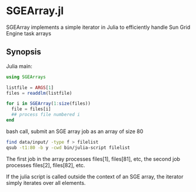 SGEArray.jl
===========

SGEArray implements a simple iterator in Julia to efficiently handle Sun Grid Engine task arrays

Synopsis
--------

Julia main:

```julia
using SGEArrays

listfile = ARGS[1]
files = readdlm(listfile)

for i in SGEArray(1:size(files))
  file = files[i]
  ## process file numbered i
end
```

bash call, submit an SGE array job as an array of size 80

```bash
find data/input/ -type f > filelist
qsub -t1:80 -b y -cwd bin/julia-script filelist
```

The first job in the array processes files[1], files[81], etc, the second job processes files[2], files[82], etc.  

If the julia script is called outside the context of an SGE array, the iterator simply iterates over all elements. 


